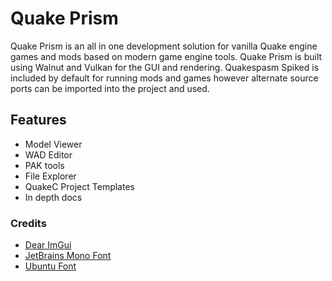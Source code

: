 # Quake Prism

Quake Prism is an all in one development solution for vanilla Quake engine games and mods based on modern game engine tools. Quake Prism is built using Walnut and Vulkan for the GUI and rendering. Quakespasm Spiked is included by default for running mods and games however alternate source ports can be imported into the project and used.

## Features
- Model Viewer
- WAD Editor
- PAK tools
- File Explorer
- QuakeC Project Templates
- In depth docs

### Credits
- [Dear ImGui](https://github.com/ocornut/imgui)
- [JetBrains Mono Font](https://www.jetbrains.com/lp/mono/)
- [Ubuntu Font](https://design.ubuntu.com/font)
